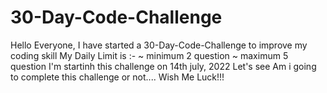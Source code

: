 # 30-Day-Code-Challenge
Hello Everyone, 
I have started a 30-Day-Code-Challenge to improve my coding skill
My Daily Limit is :-
  ~ minimum 2 question
  ~ maximum 5 question
 I'm startinh this challenge on 14th july, 2022
 Let's see Am i going to complete this challenge or not....
 Wish Me Luck!!!

